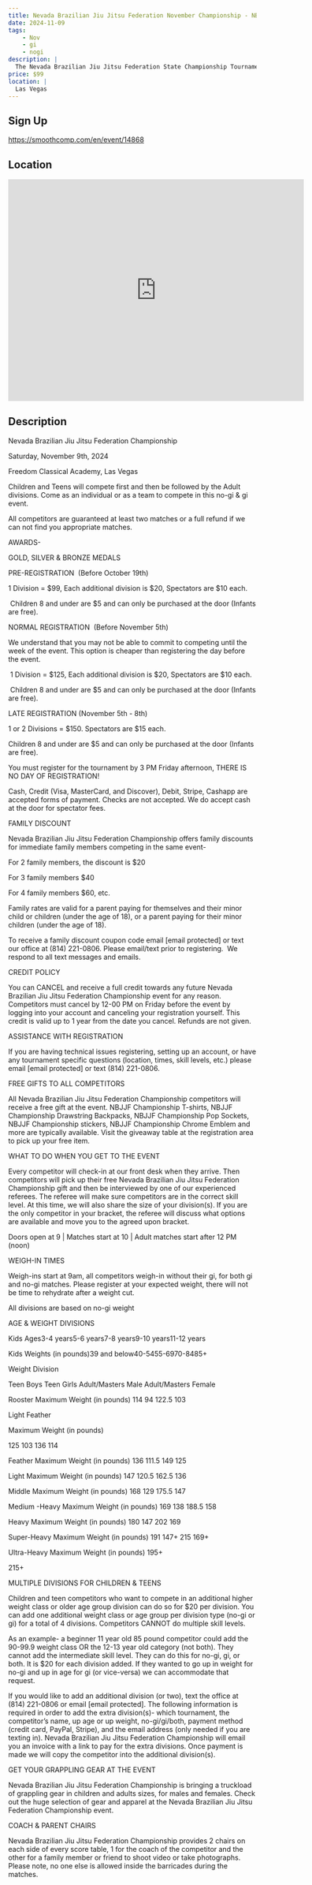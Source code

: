 ```yaml
---
title: Nevada Brazilian Jiu Jitsu Federation November Championship - NBJJF Las Vegas 2024
date: 2024-11-09
tags:
    - Nov
    - gi 
    - nogi 
description: |
  The Nevada Brazilian Jiu Jitsu Federation State Championship Tournament
price: $99
location: |
  Las Vegas
---
```

## Sign Up
https://smoothcomp.com/en/event/14868

## Location
<iframe src="https://www.google.com/maps/embed?pb=!1m18!1m12!1m3!1d12345.6789!2d-115.1316822!3d36.2605905!2m3!1f0!2f0!3f0!3m2!1i1024!2i768!4f13.1!3m3!1m2!1s0x0%3A0x0!2z36.2605905!5e0!3m2!1sen!2sus!4v1234567890" width="600" height="450" style="border:0;" allowfullscreen="" loading="lazy"></iframe>

## Description
Nevada Brazilian Jiu Jitsu Federation Championship


Saturday, November 9th, 2024


Freedom Classical Academy, Las Vegas


Children and Teens will compete first and then be followed by the Adult divisions. Come as an individual or as a team to compete in this no-gi & gi event.


All competitors are guaranteed at least two matches or a full refund if we can not find you appropriate matches.


AWARDS-


GOLD, SILVER & BRONZE MEDALS    


PRE-REGISTRATION  (Before October 19th)


1 Division = $99, Each additional division is $20, Spectators are $10 each.


 Children 8 and under are $5 and can only be purchased at the door (Infants are free).


NORMAL REGISTRATION  (Before November 5th)


We understand that you may not be able to commit to competing until the week of the event. This option is cheaper than registering the day before the event.


 1 Division = $125, Each additional division is $20, Spectators are $10 each.


 Children 8 and under are $5 and can only be purchased at the door (Infants are free).


LATE REGISTRATION (November 5th - 8th)  


1 or 2 Divisions = $150. Spectators are $15 each.


Children 8 and under are $5 and can only be purchased at the door (Infants are free).


You must register for the tournament by 3 PM Friday afternoon, THERE IS NO DAY OF REGISTRATION!


Cash, Credit (Visa, MasterCard, and Discover), Debit, Stripe, Cashapp are accepted forms of payment. Checks are not accepted. We do accept cash at the door for spectator fees.


FAMILY DISCOUNT


Nevada Brazilian Jiu Jitsu Federation Championship offers family discounts for immediate family members competing in the same event-


For 2 family members, the discount is $20


For 3 family members $40


For 4 family members $60, etc.


Family rates are valid for a parent paying for themselves and their minor child or children (under the age of 18), or a parent paying for their minor children (under the age of 18).


To receive a family discount coupon code email [email protected] or text our office at (814) 221-0806. Please email/text prior to registering.  We respond to all text messages and emails.


CREDIT POLICY


You can CANCEL and receive a full credit towards any future Nevada Brazilian Jiu Jitsu Federation Championship event for any reason. Competitors must cancel by 12-00 PM on Friday before the event by logging into your account and canceling your registration yourself. This credit is valid up to 1 year from the date you cancel. Refunds are not given.


ASSISTANCE WITH REGISTRATION


If you are having technical issues registering, setting up an account, or have any tournament specific questions (location, times, skill levels, etc.) please email [email protected] or text (814) 221-0806.


FREE GIFTS TO ALL COMPETITORS


All Nevada Brazilian Jiu Jitsu Federation Championship competitors will receive a free gift at the event. NBJJF Championship T-shirts, NBJJF Championship Drawstring Backpacks, NBJJF Championship Pop Sockets, NBJJF Championship stickers, NBJJF Championship Chrome Emblem and more are typically available. Visit the giveaway table at the registration area to pick up your free item. 


WHAT TO DO WHEN YOU GET TO THE EVENT


Every competitor will check-in at our front desk when they arrive. Then competitors will pick up their free Nevada Brazilian Jiu Jitsu Federation Championship gift and then be interviewed by one of our experienced referees. The referee will make sure competitors are in the correct skill level. At this time, we will also share the size of your division(s). If you are the only competitor in your bracket, the referee will discuss what options are available and move you to the agreed upon bracket.


Doors open at 9 | Matches start at 10 | Adult matches start after 12 PM (noon)


WEIGH-IN TIMES


Weigh-ins start at 9am, all competitors weigh-in without their gi, for both gi and no-gi matches. Please register at your expected weight, there will not be time to rehydrate after a weight cut.


All divisions are based on no-gi weight


AGE & WEIGHT DIVISIONS


Kids Ages3-4 years5-6 years7-8 years9-10 years11-12 years


Kids Weights (in pounds)39 and below40-5455-6970-8485+




Weight Division

Teen Boys
Teen Girls
Adult/Masters Male
Adult/Masters Female


Rooster
Maximum Weight (in pounds)
114
94
122.5
103


Light Feather

Maximum Weight (in pounds)

125
103
136
114


Feather
Maximum Weight (in pounds)
136
111.5
149
125


Light
Maximum Weight (in pounds)
147
120.5
162.5
136


Middle
Maximum Weight (in pounds)
168
129
175.5
147


Medium -Heavy
Maximum Weight (in pounds)
169
138
188.5
158


Heavy
Maximum Weight (in pounds)
180
147
202
169


Super-Heavy
Maximum Weight (in pounds)
191
147+
215
169+


Ultra-Heavy
Maximum Weight (in pounds)
195+

215+





MULTIPLE DIVISIONS FOR CHILDREN & TEENS


Children and teen competitors who want to compete in an additional higher weight class or older age group division can do so for $20 per division. You can add one additional weight class or age group per division type (no-gi or gi) for a total of 4 divisions. Competitors CANNOT do multiple skill levels.


As an example- a beginner 11 year old 85 pound competitor could add the 90-99.9 weight class OR the 12-13 year old category (not both). They cannot add the intermediate skill level. They can do this for no-gi, gi, or both. It is $20 for each division added. If they wanted to go up in weight for no-gi and up in age for gi (or vice-versa) we can accommodate that request.


If you would like to add an additional division (or two), text the office at (814) 221-0806 or email [email protected]. The following information is required in order to add the extra division(s)- which tournament, the competitor’s name, up age or up weight, no-gi/gi/both, payment method (credit card, PayPal, Stripe), and the email address (only needed if you are texting in). Nevada Brazilian Jiu Jitsu Federation Championship will email you an invoice with a link to pay for the extra divisions. Once payment is made we will copy the competitor into the additional division(s).


GET YOUR GRAPPLING GEAR AT THE EVENT


Nevada Brazilian Jiu Jitsu Federation Championship is bringing a truckload of grappling gear in children and adults sizes, for males and females. Check out the huge selection of gear and apparel at the Nevada Brazilian Jiu Jitsu Federation Championship event.


COACH & PARENT CHAIRS 


Nevada Brazilian Jiu Jitsu Federation Championship provides 2 chairs on each side of every score table, 1 for the coach of the competitor and the other for a family member or friend to shoot video or take photographs. Please note, no one else is allowed inside the barricades during the matches.